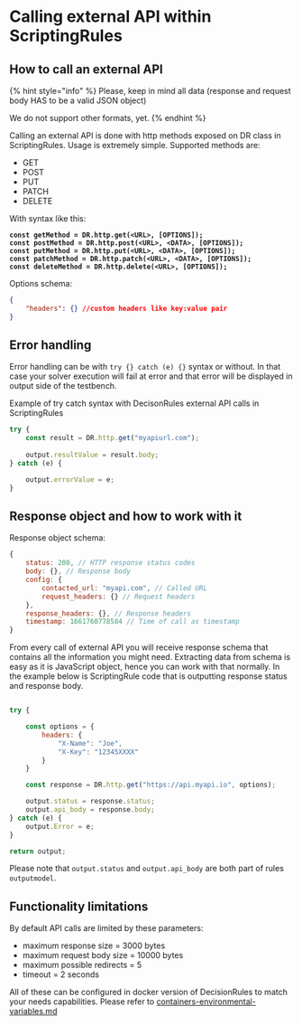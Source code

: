 # Calling external API within ScriptingRules

## How to call an external API

{% hint style="info" %}
Please, keep in mind all data (response and request body HAS to be a valid JSON object)

We do not support other formats, yet.
{% endhint %}

Calling an external API is done with http methods exposed on DR class in ScriptingRules. Usage is extremely simple. Supported methods are:

* GET
* POST
* PUT
* PATCH
* DELETE

With syntax like this:

<pre class="language-javascript"><code class="lang-javascript"><strong>const getMethod = DR.http.get(&#x3C;URL>, [OPTIONS]);
</strong><strong>const postMethod = DR.http.post(&#x3C;URL>, &#x3C;DATA>, [OPTIONS]);
</strong><strong>const putMethod = DR.http.put(&#x3C;URL>, &#x3C;DATA>, [OPTIONS]);
</strong><strong>const patchMethod = DR.http.patch(&#x3C;URL>, &#x3C;DATA>, [OPTIONS]);
</strong><strong>const deleteMethod = DR.http.delete(&#x3C;URL>, [OPTIONS]);</strong></code></pre>

Options schema:

```json
{
    "headers": {} //custom headers like key:value pair
}
```

## Error handling

Error handling can be with `try {} catch (e) {}` syntax or without. In that case your solver execution will fail at error and that error will be displayed in output side of the testbench.

Example of try catch syntax with DecisonRules external API calls in ScriptingRules

```javascript
try {
    const result = DR.http.get("myapiurl.com");
    
    output.resultValue = result.body;
} catch (e) {

    output.errorValue = e;
}
```

## Response object and how to work with it

Response object schema:

```javascript
{
    status: 200, // HTTP response status codes
    body: {}, // Response body
    config: {
        contacted_url: "myapi.com", // Called URL
        request_headers: {} // Request headers
    },
    response_headers: {}, // Response headers
    timestamp: 1661760778584 // Time of call as timestamp
}
```

From every call of external API you will receive response schema that contains all the information you might need. Extracting data from schema is easy as it is JavaScript object, hence you can work with that normally. In the example below is ScriptingRule code that is outputting response status and response body.

```javascript

try {

    const options = {
        headers: {
            "X-Name": "Joe",
            "X-Key": "12345XXXX"
        }
    }

    const response = DR.http.get("https://api.myapi.io", options);

    output.status = response.status;
    output.api_body = response.body;
} catch (e) {
    output.Error = e;
}

return output;
```

Please note that `output.status` and `output.api_body` are both part of rules `outputmodel`.

## Functionality limitations

By default API calls are limited by these parameters:

* maximum response size = 3000 bytes
* maximum request body size = 10000 bytes
* maximum possible redirects = 5
* timeout = 2 seconds

All of these can be configured in docker version of DecisionRules to match your needs capabilities. Please refer to [containers-environmental-variables.md](../on-premise-docker/containers-environmental-variables.md "mention")
